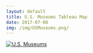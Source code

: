 ```yaml
---
layout: default
title: U.S. Museums Tableau Map
date: 2017-07-08
img: /img/USMuseums.png/
---
```


<div class='tableauPlaceholder' id='viz1499523891154' style='position: relative'>

<noscript>
<a href='#'><img alt='U.S. Museums ' src='https:&#47;&#47;public.tableau.com&#47;static&#47;images&#47;U_&#47;U_S_MuseumsIMLS&#47;U_S_Museums&#47;1_rss.png' style='border: none' /></a>
</noscript>

<object class='tableauViz'  style='display:none;'>
  <param name='host_url' value='https%3A%2F%2Fpublic.tableau.com%2F' /> 
  <param name='site_root' value='' />
  <param name='name' value='U_S_MuseumsIMLS&#47;U_S_Museums' />
  <param name='tabs' value='no' /><param name='toolbar' value='yes' />
  <param name='static_image' value='https:&#47;&#47;public.tableau.com&#47;static&#47;images&#47;U_&#47;U_S_MuseumsIMLS&#47;U_S_Museums&#47;1.png' /> 
  <param name='animate_transition' value='yes' />
  <param name='display_static_image' value='yes' />
  <param name='display_spinner' value='yes' />
  <param name='display_overlay' value='yes' />
  <param name='display_count' value='yes' />
</object>

</div>                
  
<div class='script'>
  <script type='text/javascript'>
    var divElement = document.getElementById('viz1499523891154');
    var vizElement = divElement.getElementsByTagName('object')[0];
    vizElement.style.width='100%';vizElement.style.height=(divElement.offsetWidth*0.75)+'px';                    
    var scriptElement = document.createElement('script');                    
    scriptElement.src = 'https://public.tableau.com/javascripts/api/viz_v1.js';                    
    vizElement.parentNode.insertBefore(scriptElement, vizElement);                
  </script>
</div>
